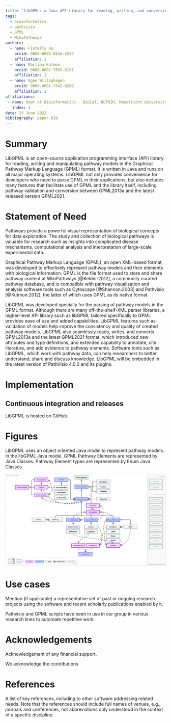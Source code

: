 ```yaml
---
title: 'libGPML: a Java API Library for reading, writing, and conversion of GPML'
tags:
  - bioinformatics
  - pathvisio
  - GPML
  - WikiPathways 
authors:
  - name: Finterly Hu
    orcid: 0000-0002-8416-4533
    affiliation: 1
  - name: Martina Kutmon
    orcid: 0000-0002-7699-8191
    affiliation: 1 
  - name: Egon Willighagen
    orcid: 0000-0001-7542-0286
    affiliation: 1 
affiliations:
 - name: Dept of Bioinformatics - BiGCaT, NUTRIM, Maastricht University
   index: 1
date: 25 June 2022
bibliography: paper.bib
---
```


# Summary
LibGPML is an open-source application programming interface (API) library for reading, writing and manipulating pathway models in the Graphical Pathway Markup Language (GPML) format.  It is written in Java and runs on all major operating systems.  LibGPML not only provides convenience for developers who need to parse GPML in their applications, but also includes many features that facilitate use of GPML and the library itself, including pathway validation and conversion between GPML2013a and the latest released version GPML2021.

# Statement of Need
Pathways provide a powerful visual representation of biological concepts for data exploration. 
The study and collection of biological pathways is valuable for research such as insights into complicated disease mechanisms, computational analysis and interpretation of large-scale experimental data. 

Graphical Pathway Markup Language (GPML), an open XML-based format, was developed to effectively represent pathway models and their elements with biological information. GPML is the file format used to store and share pathway content at WikiPathways [@Kelder:2012], a community curated pathway database, and is compatible with pathway visualization and analysis software tools such as Cytoscape [@Shannon:2003] and Pathvisio [@Kutmon:2012], the latter of which uses GPML as its native format. 

LibGPML was developed specially for the parsing of pathway models in the GPML format. Although there are many off-the-shelf-XML parser libraries, a higher-level API library such as libGPML tailored specifically to GPML provides ease of use and added capabilities. LibGPML features such as validation of models help improve the consistency and quality of created pathway models.  LibGPML also seamlessly reads, writes, and converts GPML2013a and the latest GPML2021 format, which introduced new attributes and type definitions, and extended capability to annotate, cite literature, and add evidence to pathway elements. Software tools such as LibGPML, which work with pathway data, can help researchers to better understand, share and discuss knowledge. LibGPML will be embedded in the latest version of PathVisio 4.0.0 and its plugins. 

# Implementation


## Continuous integration and releases
LibGPML is hosted on GitHub.


# Figures
LibGPML uses an object oriented Java model to represent pathway models. In the libGPML Java model, GPML Pathway Elements are represented by Java Classes. Pathway Element types are represented by Enum Java Classes. 

![libGPML UML Class Diagram.\label{fig:javamodel}](../.graphics/libgpml_diagram.svg)

# Use cases
Mention (if applicable) a representative set of past or ongoing research projects using the software and recent scholarly publications enabled by it.

Pathvisio and GPML scripts have been in use in our group in various research lines to automate repetitive work.


# Acknowledgements
Acknowledgement of any financial support.

We acknowledge the contributions 

# References
A list of key references, including to other software addressing related needs. Note that the references should include full names of venues, e.g., journals and conferences, not abbreviations only understood in the context of a specific discipline.

